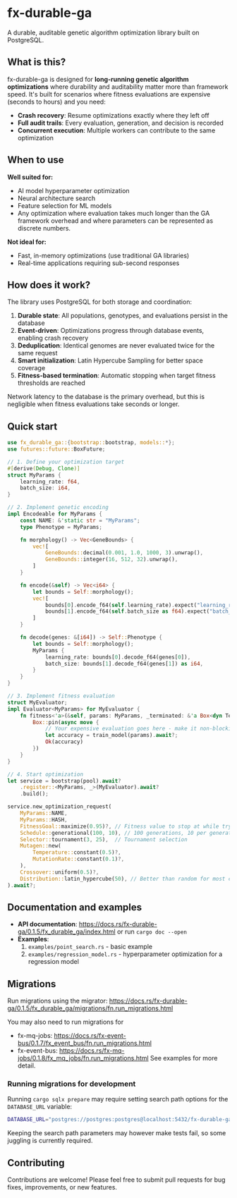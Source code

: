 # fx-durable-ga

A durable, auditable genetic algorithm optimization library built on PostgreSQL.

## What is this?

fx-durable-ga is designed for **long-running genetic algorithm optimizations** where durability and auditability matter more than framework speed. It's built for scenarios where fitness evaluations are expensive (seconds to hours) and you need:

- **Crash recovery**: Resume optimizations exactly where they left off
- **Full audit trails**: Every evaluation, generation, and decision is recorded
- **Concurrent execution**: Multiple workers can contribute to the same optimization

## When to use

**Well suited for:**
- AI model hyperparameter optimization
- Neural architecture search
- Feature selection for ML models
- Any optimization where evaluation takes much longer than the GA framework overhead and where parameters can be represented as discrete numbers.

**Not ideal for:**
- Fast, in-memory optimizations (use traditional GA libraries)
- Real-time applications requiring sub-second responses

## How does it work?

The library uses PostgreSQL for both storage and coordination:

1. **Durable state**: All populations, genotypes, and evaluations persist in the database
2. **Event-driven**: Optimizations progress through database events, enabling crash recovery
3. **Deduplication**: Identical genomes are never evaluated twice for the same request
4. **Smart initialization**: Latin Hypercube Sampling for better space coverage
5. **Fitness-based termination**: Automatic stopping when target fitness thresholds are reached

Network latency to the database is the primary overhead, but this is negligible when fitness evaluations take seconds or longer.

## Quick start

```rust
use fx_durable_ga::{bootstrap::bootstrap, models::*};
use futures::future::BoxFuture;

// 1. Define your optimization target
#[derive(Debug, Clone)]
struct MyParams {
    learning_rate: f64,
    batch_size: i64,
}

// 2. Implement genetic encoding
impl Encodeable for MyParams {
    const NAME: &'static str = "MyParams";
    type Phenotype = MyParams;

    fn morphology() -> Vec<GeneBounds> {
        vec![
            GeneBounds::decimal(0.001, 1.0, 1000, 3).unwrap(),
            GeneBounds::integer(16, 512, 32).unwrap(),
        ]
    }

    fn encode(&self) -> Vec<i64> {
        let bounds = Self::morphology();
        vec![
            bounds[0].encode_f64(self.learning_rate).expect("learning_rate within bounds"),
            bounds[1].encode_f64(self.batch_size as f64).expect("batch_size within bounds"),
        ]
    }

    fn decode(genes: &[i64]) -> Self::Phenotype {
        let bounds = Self::morphology();
        MyParams {
            learning_rate: bounds[0].decode_f64(genes[0]),
            batch_size: bounds[1].decode_f64(genes[1]) as i64,
        }
    }
}

// 3. Implement fitness evaluation
struct MyEvaluator;
impl Evaluator<MyParams> for MyEvaluator {
    fn fitness<'a>(&self, params: MyParams, _terminated: &'a Box<dyn Terminated>) -> BoxFuture<'a, Result<f64, anyhow::Error>> {
        Box::pin(async move {
            // Your expensive evaluation goes here - make it non-blocking, or run the listener on a separate thread.
            let accuracy = train_model(params).await?;
            Ok(accuracy)
        })
    }
}

// 4. Start optimization
let service = bootstrap(pool).await?
    .register::<MyParams, _>(MyEvaluator).await?
    .build();

service.new_optimization_request(
    MyParams::NAME,
    MyParams::HASH,
    FitnessGoal::maximize(0.95)?, // Fitness value to stop at while trying to maximize
    Schedule::generational(100, 10), // 100 generations, 10 per generation.
    Selector::tournament(3, 25),  // Tournament selection
    Mutagen::new(
        Temperature::constant(0.5)?,
        MutationRate::constant(0.1)?,
    ),
    Crossover::uniform(0.5)?,
    Distribution::latin_hypercube(50), // Better than random for most cases
).await?;
```

## Documentation and examples

- **API documentation**: https://docs.rs/fx-durable-ga/0.1.5/fx_durable_ga/index.html or run `cargo doc --open`
- **Examples**:
  1. `examples/point_search.rs` - basic example
  2. `examples/regression_model.rs` - hyperparameter optimization for a regression model

## Migrations
Run migrations using the migrator: https://docs.rs/fx-durable-ga/0.1.5/fx_durable_ga/migrations/fn.run_migrations.html

You may also need to run migrations for
 - fx-mq-jobs: https://docs.rs/fx-event-bus/0.1.7/fx_event_bus/fn.run_migrations.html
 - fx-event-bus: https://docs.rs/fx-mq-jobs/0.1.8/fx_mq_jobs/fn.run_migrations.html
See examples for more detail.

### Running migrations for development
Running `cargo sqlx prepare` may require setting search path options for the `DATABASE_URL` variable:
```sh
DATABASE_URL="postgres://postgres:postgres@localhost:5432/fx-durable-ga?options=-c%20search_path%3Dfx_mq_jobs%2Cfx_event_bus%2Cfx_durable_ga"
```
Keeping the search path parameters may however make tests fail, so some juggling is currently required.

## Contributing

Contributions are welcome! Please feel free to submit pull requests for bug fixes, improvements, or new features.
